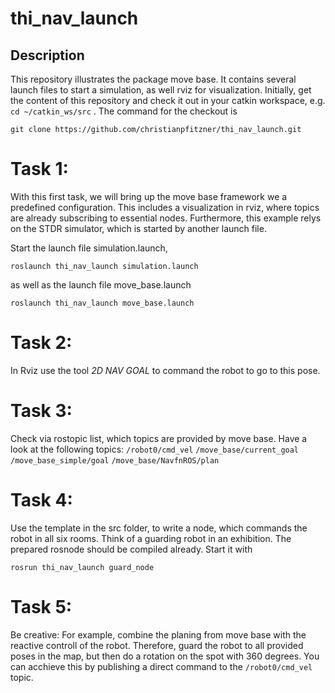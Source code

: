 # thi_nav_launch

## Description
This repository illustrates the package move base. It contains several launch files to start a simulation, as well rviz for visualization. 
Initially, get the content of this repository and check it out in your catkin workspace, e.g. ```cd ~/catkin_ws/src``` . The command for the checkout is 
```
git clone https://github.com/christianpfitzner/thi_nav_launch.git
```

# Task 1: 
With this first task, we will bring up the move base framework we a predefined configuration. This includes a visualization in rviz, where topics are already subscribing to essential nodes. Furthermore, this example relys on the STDR simulator, which is started by another launch file. 


Start the launch file simulation.launch, 
```
roslaunch thi_nav_launch simulation.launch
```
as well as the launch file move_base.launch
```
roslaunch thi_nav_launch move_base.launch
```

# Task 2: 
In Rviz use the tool *2D NAV GOAL* to command the robot to go to this pose. 


# Task 3: 
Check via rostopic list, which topics are provided by move base. Have a look at the following topics: 
```/robot0/cmd_vel```
```/move_base/current_goal```
```/move_base_simple/goal```
```/move_base/NavfnROS/plan```


# Task 4: 
Use the template in the src folder, to write a node, which commands the robot in all six rooms. Think of a guarding robot in an exhibition. 
The prepared rosnode should be compiled already. Start it with 
```
rosrun thi_nav_launch guard_node
```


# Task 5: 
Be creative: For example, combine the planing from move base with the reactive controll of the robot. Therefore, guard the robot to all provided poses in the map, but then do a rotation on the spot with 360 degrees. You can acchieve this by publishing a direct command to the ```/robot0/cmd_vel``` topic. 

